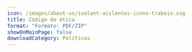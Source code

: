 ```yaml
---
icon: /images/about-us/isolant-aislantes-icono-trabajo.svg
title: Código de ética
format: "Formato: PDF/ZIP"
showOnMainPage: false
downloadCategory: Políticas
---
```

